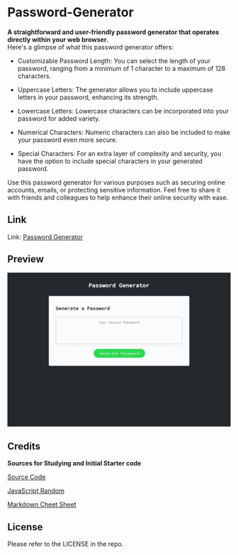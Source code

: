 # Password-Generator
**A straightforward and user-friendly password generator that operates directly within your web browser.**
<br>
Here's a glimpse of what this password generator offers:
<br>

- Customizable Password Length: You can select the length of your password, ranging from a minimum of 1 character to a maximum of 128 characters.

- Uppercase Letters: The generator allows you to include uppercase letters in your password, enhancing its strength.

- Lowercase Letters: Lowercase characters can be incorporated into your password for added variety.

- Numerical Characters: Numeric characters can also be included to make your password even more secure.

- Special Characters: For an extra layer of complexity and security, you have the option to include special characters in your generated password.

Use this password generator for various purposes such as securing online accounts, emails, or protecting sensitive information. Feel free to share it with friends and colleagues to help enhance their online security with ease. 

## Link
Link: [Password Generator](https://robertsolorzano.github.io/Password-Generator/)


## Preview

![Preview](assets/images/preview.jpeg)


## Credits

**Sources for Studying and Initial Starter code**

[Source Code](https://github.com/coding-boot-camp)

[JavaScript Random](https://www.w3schools.com/JS/js_random.asp)

[Markdown Cheet Sheet](https://www.markdownguide.org/cheat-sheet/)

## License

Please refer to the LICENSE in the repo.